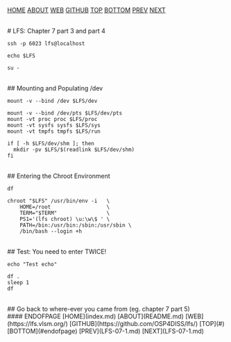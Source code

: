 ---
---

[HOME](index.md)
[ABOUT](README.md)
[WEB](https://lfs.vlsm.org/)
[GITHUB](https://github.com/OSP4DISS/lfs/)
[TOP](#)
[BOTTOM](#endofpage)
[PREV](LFS-07-1.md)
[NEXT](LFS-07-1.md)

<br>
# LFS: Chapter 7 part 3 and part 4

```
ssh -p 6023 lfs@localhost

```

```
echo $LFS

```

```
su -

```

<br>
## Mounting and Populating /dev

```
mount -v --bind /dev $LFS/dev

```

```
mount -v --bind /dev/pts $LFS/dev/pts
mount -vt proc proc $LFS/proc
mount -vt sysfs sysfs $LFS/sys
mount -vt tmpfs tmpfs $LFS/run

```

```
if [ -h $LFS/dev/shm ]; then
  mkdir -pv $LFS/$(readlink $LFS/dev/shm)
fi

```

<br>
## Entering the Chroot Environment

```
df

```

```
chroot "$LFS" /usr/bin/env -i   \
    HOME=/root                  \
    TERM="$TERM"                \
    PS1='(lfs chroot) \u:\w\$ ' \
    PATH=/bin:/usr/bin:/sbin:/usr/sbin \
    /bin/bash --login +h

```

<br>
## Test: You need to enter TWICE!

```
echo "Test echo"

```

```
df .
sleep 1
df

```

<br>
## Go back to where-ever you came from (eg. chapter 7 part 5)

<br>
#### ENDOFPAGE
[HOME](index.md)
[ABOUT](README.md)
[WEB](https://lfs.vlsm.org/)
[GITHUB](https://github.com/OSP4DISS/lfs/)
[TOP](#)
[BOTTOM](#endofpage)
[PREV](LFS-07-1.md)
[NEXT](LFS-07-1.md)
<br>


